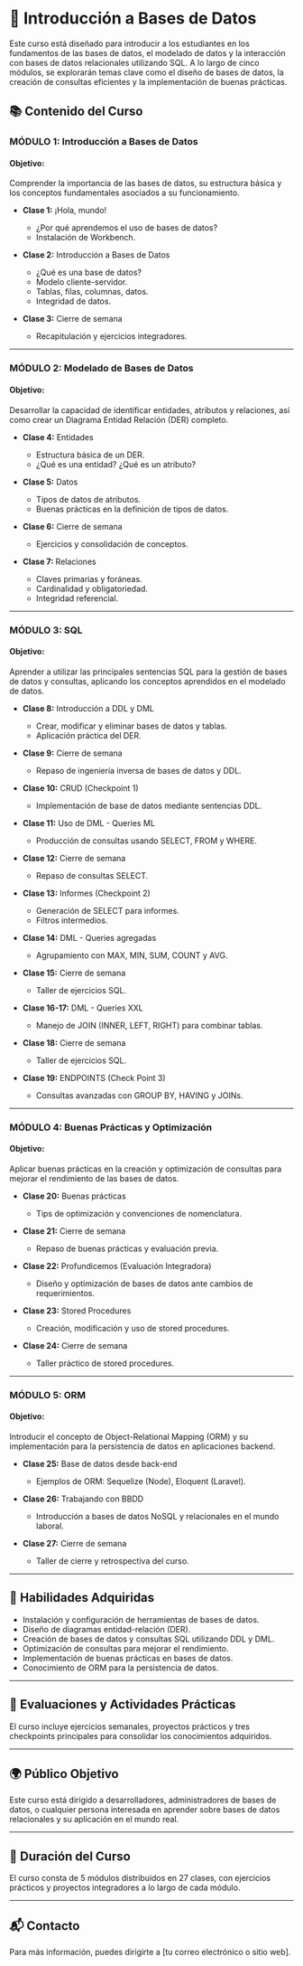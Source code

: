 # 🚀 Introducción a Bases de Datos

Este curso está diseñado para introducir a los estudiantes en los fundamentos de las bases de datos, el modelado de datos y la interacción con bases de datos relacionales utilizando SQL. A lo largo de cinco módulos, se explorarán temas clave como el diseño de bases de datos, la creación de consultas eficientes y la implementación de buenas prácticas.

## 📚 Contenido del Curso

### **MÓDULO 1: Introducción a Bases de Datos**
#### Objetivo:
Comprender la importancia de las bases de datos, su estructura básica y los conceptos fundamentales asociados a su funcionamiento.

- **Clase 1:** ¡Hola, mundo!
  - ¿Por qué aprendemos el uso de bases de datos?
  - Instalación de Workbench.
  
- **Clase 2:** Introducción a Bases de Datos
  - ¿Qué es una base de datos?
  - Modelo cliente-servidor.
  - Tablas, filas, columnas, datos.
  - Integridad de datos.
  
- **Clase 3:** Cierre de semana
  - Recapitulación y ejercicios integradores.

---

### **MÓDULO 2: Modelado de Bases de Datos**
#### Objetivo:
Desarrollar la capacidad de identificar entidades, atributos y relaciones, así como crear un Diagrama Entidad Relación (DER) completo.

- **Clase 4:** Entidades
  - Estructura básica de un DER.
  - ¿Qué es una entidad? ¿Qué es un atributo?

- **Clase 5:** Datos
  - Tipos de datos de atributos.
  - Buenas prácticas en la definición de tipos de datos.

- **Clase 6:** Cierre de semana
  - Ejercicios y consolidación de conceptos.

- **Clase 7:** Relaciones
  - Claves primarias y foráneas.
  - Cardinalidad y obligatoriedad.
  - Integridad referencial.

---

### **MÓDULO 3: SQL**
#### Objetivo:
Aprender a utilizar las principales sentencias SQL para la gestión de bases de datos y consultas, aplicando los conceptos aprendidos en el modelado de datos.

- **Clase 8:** Introducción a DDL y DML
  - Crear, modificar y eliminar bases de datos y tablas.
  - Aplicación práctica del DER.

- **Clase 9:** Cierre de semana
  - Repaso de ingeniería inversa de bases de datos y DDL.

- **Clase 10:** CRUD (Checkpoint 1)
  - Implementación de base de datos mediante sentencias DDL.

- **Clase 11:** Uso de DML - Queries ML
  - Producción de consultas usando SELECT, FROM y WHERE.

- **Clase 12:** Cierre de semana
  - Repaso de consultas SELECT.

- **Clase 13:** Informes (Checkpoint 2)
  - Generación de SELECT para informes.
  - Filtros intermedios.

- **Clase 14:** DML - Queries agregadas
  - Agrupamiento con MAX, MIN, SUM, COUNT y AVG.

- **Clase 15:** Cierre de semana
  - Taller de ejercicios SQL.

- **Clase 16-17:** DML - Queries XXL
  - Manejo de JOIN (INNER, LEFT, RIGHT) para combinar tablas.

- **Clase 18:** Cierre de semana
  - Taller de ejercicios SQL.

- **Clase 19:** ENDPOINTS (Check Point 3)
  - Consultas avanzadas con GROUP BY, HAVING y JOINs.

---

### **MÓDULO 4: Buenas Prácticas y Optimización**
#### Objetivo:
Aplicar buenas prácticas en la creación y optimización de consultas para mejorar el rendimiento de las bases de datos.

- **Clase 20:** Buenas prácticas
  - Tips de optimización y convenciones de nomenclatura.

- **Clase 21:** Cierre de semana
  - Repaso de buenas prácticas y evaluación previa.

- **Clase 22:** Profundicemos (Evaluación Integradora)
  - Diseño y optimización de bases de datos ante cambios de requerimientos.

- **Clase 23:** Stored Procedures
  - Creación, modificación y uso de stored procedures.

- **Clase 24:** Cierre de semana
  - Taller práctico de stored procedures.

---

### **MÓDULO 5: ORM**
#### Objetivo:
Introducir el concepto de Object-Relational Mapping (ORM) y su implementación para la persistencia de datos en aplicaciones backend.

- **Clase 25:** Base de datos desde back-end
  - Ejemplos de ORM: Sequelize (Node), Eloquent (Laravel).

- **Clase 26:** Trabajando con BBDD
  - Introducción a bases de datos NoSQL y relacionales en el mundo laboral.

- **Clase 27:** Cierre de semana
  - Taller de cierre y retrospectiva del curso.

---

## 🔑 Habilidades Adquiridas
- Instalación y configuración de herramientas de bases de datos.
- Diseño de diagramas entidad-relación (DER).
- Creación de bases de datos y consultas SQL utilizando DDL y DML.
- Optimización de consultas para mejorar el rendimiento.
- Implementación de buenas prácticas en bases de datos.
- Conocimiento de ORM para la persistencia de datos.

---

## 🧠 Evaluaciones y Actividades Prácticas
El curso incluye ejercicios semanales, proyectos prácticos y tres checkpoints principales para consolidar los conocimientos adquiridos.

---

## 🌍 Público Objetivo
Este curso está dirigido a desarrolladores, administradores de bases de datos, o cualquier persona interesada en aprender sobre bases de datos relacionales y su aplicación en el mundo real.

---

## 📅 Duración del Curso
El curso consta de 5 módulos distribuidos en 27 clases, con ejercicios prácticos y proyectos integradores a lo largo de cada módulo.

---

## 📬 Contacto
Para más información, puedes dirigirte a [tu correo electrónico o sitio web].
